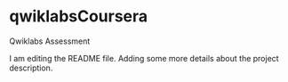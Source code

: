 # qwiklabsCoursera
Qwiklabs Assessment

I am editing the README file. Adding some more details about the project description.
